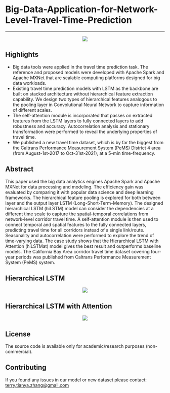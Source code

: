 # Big-Data-Application-for-Network-Level-Travel-Time-Prediction

-----
<p align="center"><img src="https://github.com/TeRyZh/Big-Data-Application-for-Network-Level-Travel-Time-Prediction/blob/main/Images/features-of-spark.jpg" /></p>

Highlights
----------
* Big data tools were applied in the travel time prediction task. The reference and proposed models were developed with Apache Spark and Apache MXNet that are scalable computing platforms designed for big data workloads. 
* Existing travel time prediction models with LSTM as the backbone are built on stacked architecture without hierarchical feature extraction capability. We design two types of hierarchical features analogous to the pooling layer in Convolutional Neural Network to capture information of different scales. 
* The self-attention module is incorporated that passes on extracted features from the LSTM layers to fully connected layers to add robustness and accuracy. Autocorrelation analysis and stationary transformation were performed to reveal the underlying properties of travel time.
* We published a new travel time dataset, which is by far the biggest from the Caltrans Performance Measurement System (PeMS) District 4 area (from August-1st-2017 to Oct-31st-2021), at a 5-min time-frequency. 


Abstract
--------
This paper used the big data analytics engines Apache Spark and Apache MXNet for data processing and modeling. The efficiency gain was evaluated by comparing it with popular data science and deep learning frameworks. The hierarchical feature pooling is explored for both between layer and the output layer LSTM (Long-Short-Term-Memory). The designed hierarchical LSTM (hiLSTM) model can consider the dependencies at a different time scale to capture the spatial-temporal correlations from network-level corridor travel time. A self-attention module is then used to connect temporal and spatial features to the fully connected layers, predicting travel time for all corridors instead of a single link/route. Seasonality and autocorrelation were performed to explore the trend of time-varying data. The case study shows that the Hierarchical LSTM with Attention (hiLSTMat) model gives the best result and outperforms baseline models. The California Bay Area corridor travel time dataset covering four-year periods was published from Caltrans Performance Measurement System (PeMS) system. 

## Hierarchical LSTM
<p align="center"><img src="https://github.com/TeRyZh/Big-Data-Application-for-Network-Level-Travel-Time-Prediction/blob/main/Images/hiLSTMS.png" /></p>

## Hierarchical LSTM with Attention
<p align="center"><img src="https://github.com/TeRyZh/Big-Data-Application-for-Network-Level-Travel-Time-Prediction/blob/main/Images/hiLSTMat.png" /></p>

License
-------
The source code is available only for academic/research purposes (non-commercial).


Contributing
--------
If you found any issues in our model or new dataset please contact: terry.tianya.zhang@gmail.com

